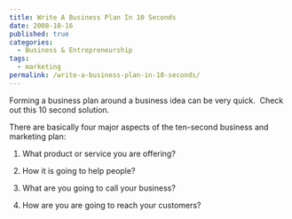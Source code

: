 ```yaml
---
title: Write A Business Plan In 10 Seconds
date: 2008-10-16
published: true
categories:
  - Business & Entrepreneurship
tags:
  - marketing
permalink: /write-a-business-plan-in-10-seconds/
---
```

Forming a business plan around a business idea can be very quick.  Check out this 10 second solution.

There are basically four major aspects of the ten-second business and marketing plan:

1) What product or service you are offering?

2) How it is going to help people?

3) What are you going to call your business?

4) How are you are going to reach your customers?